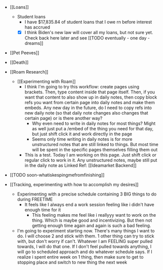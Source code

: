   * [[Loans]]
    * Student loans
      * I have $17,835.84 of student loans that I owe rn before interest has accrued
      * [x] I think Biden's new law will cover all my loans, but not sure yet. Check back here later and see [[TODO eventually - one day - dreams]]
  * [[Pet Peeves]]
  * [[Death]]
  * [[Roam Research]]
    * [[Experimenting with Roam]]
      * I think I'm going to try this workflow: create pages using brackets. Then, type content inside that page itself. Then, if you want that content to also show up in daily notes, then copy block refs you want from certain page into daily notes and make them embeds. Any new day in the future, do I need to copy refs into new daily note (so that daily note changes also changes that certain page) or is there another way?
        * Why even need to write in daily notes for most things? Might as well just put a /embed of the thing you need for that day, but just shift click it and work directly in the page
        * Seems only time writing in daily notes is for more unstructured notes that are still linked to things. But most time will be spent in the specific pages themselves filling them out
      * This is a test. Today I am working on this page. Just shift click or regular click to work in it. Any unstructured notes, maybe still put in the daily note as Linked Ref: [[Ideamarket Backend]]

  * [[TODO soon-whatiskespingmefromfinishing]]
  * [[Tracking, experimenting with how to accomplish my desires]]
    * Experimenting with a precise schedule containing 3 BIG things to do during FREETIME
      * It feels like I always end a work session feeling like i didn't have enough time for it
        * This feeling makes me feel like i reallyyy want to work on the thing. Which is maybe good and incentivizing. But then not getting enough time again and again is such a bad feeling.
    * I'm going to experiment starting now. There's many things I want to do. I will choose 2 and stick with them. 1 other thing can try to stick with, but don't worry if can't. Whatever I am FEELING super pulled towards, I will do that one. If I don't feel pulled towards anything, I will go to scheduled approach and do whatever schedule says. If I realize i spent entire week on 1 thing, then make sure to get to stopping place and switch to new thing the next week